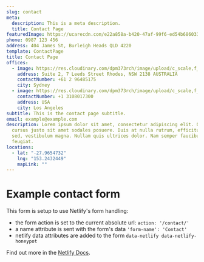 ```yaml
---
slug: contact
meta:
  description: This is a meta description.
  title: Contact Page
featuredImage: https://ucarecdn.com/e22a858a-b420-47af-99f6-ed54b6860333/
phone: 0987 123 456
address: 404 James St, Burleigh Heads QLD 4220
template: ContactPage
title: Contact Page
offices:
  - image: https://res.cloudinary.com/dpm373rch/image/upload/c_scale,f_auto,q_auto,w_auto/v1612855965/annie-spratt-pbrQvuKJQf8-unsplash_1_eoeuxt.png
    address: Suite 2, 7 Leeds Street Rhodes, NSW 2138 AUSTRALIA
    contactNumber: +61 2 96485175
    city: Sydney
  - image: https://res.cloudinary.com/dpm373rch/image/upload/c_scale,f_auto,q_auto,w_auto/v1612855965/kayle-kaupanger-GqGgPA2swJA-unsplash_1_vwfvca.png
    contactNumber: +1 3108017300
    address: USA
    city: Los Angeles
subtitle: This is the contact page subtitle.
email: example@example.com
description: Lorem ipsum dolor sit amet, consectetur adipiscing elit. Quisque
  cursus justo sit amet sodales posuere. Duis at nulla rutrum, efficitur turpis
  sed, vestibulum magna. Nullam quis ultrices dolor. Nam semper faucibus
  feugiat.
locations:
  - lat: "-27.9654732"
    lng: "153.2432449"
    mapLink: ""
---
```


# Example contact form

This form is setup to use Netlify's form handling:

- the form action is set to the current absolute url: `action: '/contact/'`
- a name attribute is sent with the form's data `'form-name': 'Contact'`
- netlify data attributes are added to the form `data-netlify data-netlify-honeypot`

Find out more in the [Netlify Docs](https://www.netlify.com/docs/form-handling/).
